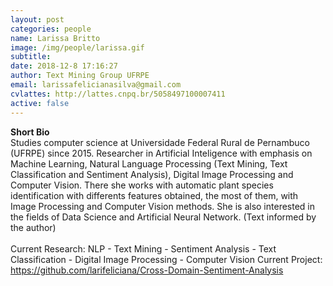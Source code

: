 ```yaml
---
layout: post
categories: people
name: Larissa Britto
image: /img/people/larissa.gif
subtitle: 
date: 2018-12-8 17:16:27
author: Text Mining Group UFRPE
email: larissafelicianasilva@gmail.com 
cvlattes: http://lattes.cnpq.br/5058497100007411
active: false
---
```


<b>Short Bio</b><br/>
Studies computer science at Universidade Federal Rural de Pernambuco (UFRPE) since 2015.
Researcher in Artificial Inteligence with emphasis on Machine Learning, Natural Language Processing (Text Mining, Text Classification and Sentiment Analysis), Digital Image Processing and  Computer Vision. There she works with automatic plant species identification with differents features obtained, the most of them, with Image Processing and  Computer Vision methods. She is also interested in the fields of Data Science and Artificial Neural Network. (Text informed by the author)
<br><br>
Current Research:  NLP - Text Mining - Sentiment Analysis - Text Classification - Digital Image Processing - Computer Vision 
Current Project: <a href="https://github.com/larifeliciana/Cross-Domain-Sentiment-Analysis" target="blank">https://github.com/larifeliciana/Cross-Domain-Sentiment-Analysis</a> 